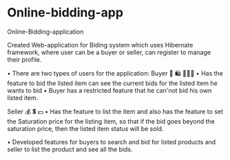 # Online-bidding-app
Online-Bidding-application


Created Web-application for Biding system which uses Hibernate framework, where user can be a buyer or seller, can register to manage their profile. 

•	There are two types of users for the application:
Buyer 🛒 🛍️ 👨🏻‍💻
•	Has the feature to bid the listed item can see the current bids for the listed item he wants to bid
•	Buyer has a restricted feature that he can'not bid his own listed item.

Seller 💰 💲 💵
•	Has the feature to list the item and also has the feature to set the Saturation price for the listing item, so that if the bid goes beyond the saturation price, then the listed item status will be sold.

•	Developed features for buyers to search and bid for listed products and seller to list the product and see all the bids.

